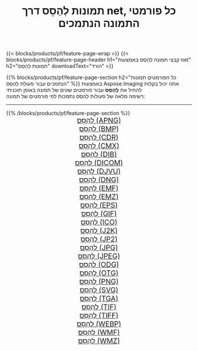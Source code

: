 ﻿---
title: תמונות לְהַסֵס דרך net, כל פורמטי התמונה הנתמכים 
weight: 3920
url: /he/net/dither 
lang: he
langdirlevel: 2
locales: zh-hans,ja,it,ru,de,es,fr,nl,id,lt,pl,pt,vi,tr,ko,zh-hant,ar,hi,th,sv,cs,uk,he
description: באמצעות Aspose.Imaging תוכל בקלות לְהַסֵס תמונות באמצעות net
---

{{< blocks/products/pf/feature-page-wrap >}}
{{< blocks/products/pf/feature-page-header h1="קבצי תמונה לְהַסֵס באמצעות net" h2="תמונות לְהַסֵס" downloadText="הורד" >}}


{{% blocks/products/pf/feature-page-section  h2="כל הפורמטים  תמונות הנתמכים עבור פעולת לְהַסֵס" %}}
באמצעות Aspose.Imaging אתה יכול בקלות להחיל את **לְהַסֵס** עבור פורמטים שונים של תמונה באופן תוכניתי
<br/>
רשימה מלאה של פעולות לְהַסֵס נתמכות לפי פורמטים של תמונה:
<hr/>
{{% /blocks/products/pf/feature-page-section %}}
<div class="container-fluid productfamilypage bg-gray">
    <div class="convertypes bg-gray agp-content section">
        <div class="container">
		<div class="row other-converters" style="gap: 10px;font-size: 19px;text-align:center;">
		    <div class='col-md-2 other-converter remove-lp remove-rp'><a href="/imaging/he/net/dither/apng" style="padding:15px;">לְהַסֵס (APNG)</a></div><div class='col-md-2 other-converter remove-lp remove-rp'><a href="/imaging/he/net/dither/bmp" style="padding:15px;">לְהַסֵס (BMP)</a></div><div class='col-md-2 other-converter remove-lp remove-rp'><a href="/imaging/he/net/dither/cdr" style="padding:15px;">לְהַסֵס (CDR)</a></div><div class='col-md-2 other-converter remove-lp remove-rp'><a href="/imaging/he/net/dither/cmx" style="padding:15px;">לְהַסֵס (CMX)</a></div><div class='col-md-2 other-converter remove-lp remove-rp'><a href="/imaging/he/net/dither/dib" style="padding:15px;">לְהַסֵס (DIB)</a></div><div class='col-md-2 other-converter remove-lp remove-rp'><a href="/imaging/he/net/dither/dicom" style="padding:15px;">לְהַסֵס (DICOM)</a></div><div class='col-md-2 other-converter remove-lp remove-rp'><a href="/imaging/he/net/dither/djvu" style="padding:15px;">לְהַסֵס (DJVU)</a></div><div class='col-md-2 other-converter remove-lp remove-rp'><a href="/imaging/he/net/dither/dng" style="padding:15px;">לְהַסֵס (DNG)</a></div><div class='col-md-2 other-converter remove-lp remove-rp'><a href="/imaging/he/net/dither/emf" style="padding:15px;">לְהַסֵס (EMF)</a></div><div class='col-md-2 other-converter remove-lp remove-rp'><a href="/imaging/he/net/dither/emz" style="padding:15px;">לְהַסֵס (EMZ)</a></div><div class='col-md-2 other-converter remove-lp remove-rp'><a href="/imaging/he/net/dither/eps" style="padding:15px;">לְהַסֵס (EPS)</a></div><div class='col-md-2 other-converter remove-lp remove-rp'><a href="/imaging/he/net/dither/gif" style="padding:15px;">לְהַסֵס (GIF)</a></div><div class='col-md-2 other-converter remove-lp remove-rp'><a href="/imaging/he/net/dither/ico" style="padding:15px;">לְהַסֵס (ICO)</a></div><div class='col-md-2 other-converter remove-lp remove-rp'><a href="/imaging/he/net/dither/j2k" style="padding:15px;">לְהַסֵס (J2K)</a></div><div class='col-md-2 other-converter remove-lp remove-rp'><a href="/imaging/he/net/dither/jp2" style="padding:15px;">לְהַסֵס (JP2)</a></div><div class='col-md-2 other-converter remove-lp remove-rp'><a href="/imaging/he/net/dither/jpg" style="padding:15px;">לְהַסֵס (JPG)</a></div><div class='col-md-2 other-converter remove-lp remove-rp'><a href="/imaging/he/net/dither/jpeg" style="padding:15px;">לְהַסֵס (JPEG)</a></div><div class='col-md-2 other-converter remove-lp remove-rp'><a href="/imaging/he/net/dither/odg" style="padding:15px;">לְהַסֵס (ODG)</a></div><div class='col-md-2 other-converter remove-lp remove-rp'><a href="/imaging/he/net/dither/otg" style="padding:15px;">לְהַסֵס (OTG)</a></div><div class='col-md-2 other-converter remove-lp remove-rp'><a href="/imaging/he/net/dither/png" style="padding:15px;">לְהַסֵס (PNG)</a></div><div class='col-md-2 other-converter remove-lp remove-rp'><a href="/imaging/he/net/dither/svg" style="padding:15px;">לְהַסֵס (SVG)</a></div><div class='col-md-2 other-converter remove-lp remove-rp'><a href="/imaging/he/net/dither/tga" style="padding:15px;">לְהַסֵס (TGA)</a></div><div class='col-md-2 other-converter remove-lp remove-rp'><a href="/imaging/he/net/dither/tif" style="padding:15px;">לְהַסֵס (TIF)</a></div><div class='col-md-2 other-converter remove-lp remove-rp'><a href="/imaging/he/net/dither/tiff" style="padding:15px;">לְהַסֵס (TIFF)</a></div><div class='col-md-2 other-converter remove-lp remove-rp'><a href="/imaging/he/net/dither/webp" style="padding:15px;">לְהַסֵס (WEBP)</a></div><div class='col-md-2 other-converter remove-lp remove-rp'><a href="/imaging/he/net/dither/wmf" style="padding:15px;">לְהַסֵס (WMF)</a></div><div class='col-md-2 other-converter remove-lp remove-rp'><a href="/imaging/he/net/dither/wmz" style="padding:15px;">לְהַסֵס (WMZ)</a></div>
                </div>
        </div>
    </div>
</div>
<br/>
